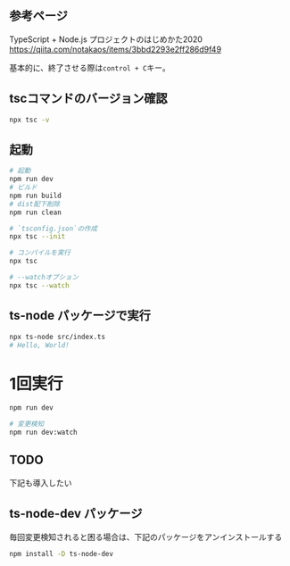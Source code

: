 
## 参考ページ
TypeScript + Node.js プロジェクトのはじめかた2020
https://qiita.com/notakaos/items/3bbd2293e2ff286d9f49

基本的に、終了させる際は`control + C`キー。

## tscコマンドのバージョン確認
```sh
npx tsc -v
```

## 起動
```sh
# 起動
npm run dev
# ビルド
npm run build
# dist配下削除
npm run clean

# `tsconfig.json`の作成
npx tsc --init

# コンパイルを実行
npx tsc

# --watchオプション
npx tsc --watch
```

## ts-node パッケージで実行
```sh
npx ts-node src/index.ts
# Hello, World!
```

# 1回実行
```sh
npm run dev

# 変更検知
npm run dev:watch
```

## TODO
下記も導入したい

## ts-node-dev パッケージ
毎回変更検知されると困る場合は、下記のパッケージをアンインストールする

```sh
npm install -D ts-node-dev
```
